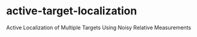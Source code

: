 # active-target-localization
Active Localization of Multiple Targets Using Noisy Relative Measurements
